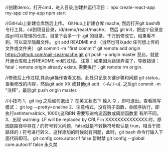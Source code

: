 //创建demo，打开cmd，进入目录,创建并运行项目：
  npx create-react-app my-app
  cd my-app
  npm start

//GitHub上新建仓库然后上传。
  GitHub上新建仓库 mache, 然后打开git bash命令行工具，cd到项目目录，/d/demo/react/mache，
  然后 git init，把这个目录变成git可以管理的仓库，目录下会多一个 .git 的目录，千万别修改它，如果看不到，可以显示隐藏文件。
  git add README.md （当然也可以add 任何想上传的文件或文件夹）
  git commit -m "first commit"
  git remote add origin https://github.com/nail-sea/mache.git
  git push -u origin master
  至此，就是开通仓库和上传README.md的过程。
  注意：如果因为路径弄混了，导致错误：fatal：remote origin already exists.  需要执行：git remote rm origin.

//修改后上传过程,其余git操作查看文档，此处只记录关键步骤和问题
  git status，查看修改的内容，然后git add XX 或其他git add （-A/./-u), 之后git commit -m "注释"，最后git push origin master.

//小技巧
1、git log 之后如何退出？ 在英文状态下 输入 Q ，即可退出。查看简写模式： git log --pretty=oneline
2、注意格式，没有钩子函数，会顺序执行，即执行setInterval(tick, 1000);这和RN 需要写进构造函数或周期函数里 有所不同。
3、出现 warning: LF will be replaced by CRLF in XXXXXXXXXXXXXX.时，原因是路径中存在 / 的符号转义问题，false就是不转换符号默认是 true，相当于把路径的 / 符号进行转义，这样添加的时候就有问题，此时，git bash 命令行输入下面代码即可。
  git config core.autocrlf false  暂时禁
  git config --global core.autocrlf false 永久禁 